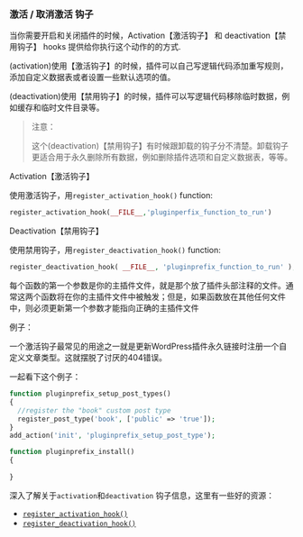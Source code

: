 ### 激活 / 取消激活 钩子

  当你需要开启和关闭插件的时候，Activation【激活钩子】 和 deactivation【禁用钩子】 hooks 提供给你执行这个动作的的方式.

  (activation)使用【激活钩子】的时候，插件可以自己写逻辑代码添加重写规则，添加自定义数据表或者设置一些默认选项的值。

  (deactivation)使用【禁用钩子】的时候，插件可以写逻辑代码移除临时数据，例如缓存和临时文件目录等。

> 注意：
>
> 这个(deactivation)【禁用钩子】有时候跟卸载的钩子分不清楚。卸载钩子更适合用于永久删除所有数据，例如删除插件选项和自定义数据表，等等。

Activation【激活钩子】

使用激活钩子，用`register_activation_hook()` function:

```php
register_activation_hook(__FILE__,'pluginperfix_function_to_run')
```

Deactivation【禁用钩子】

使用禁用钩子，用`register_deactivation_hook()` function:

```php
register_deactivation_hook( __FILE__, 'pluginprefix_function_to_run' );
```

每个函数的第一个参数是你的主插件文件，就是那个放了插件头部注释的文件。通常这两个函数将在你的主插件文件中被触发；但是，如果函数放在其他任何文件中，则必须更新第一个参数才能指向正确的主插件文件

例子：

一个激活钩子最常见的用途之一就是更新WordPress插件永久链接时注册一个自定义文章类型。这就摆脱了讨厌的404错误。

一起看下这个例子：

```php
function pluginprefix_setup_post_types()
{
  //register the "book" custom post type
  register_post_type('book', ['public' => 'true']);
}
add_action('init', 'pluginprefix_setup_post_type');

function pluginprefix_install()
{
  
}  
```

深入了解关于`activation`和`deactivation` 钩子信息，这里有一些好的资源：

* [`register_activation_hook()`](https://developer.wordpress.org/reference/functions/register_activation_hook/)
* [`register_deactivation_hook()`](https://developer.wordpress.org/reference/functions/register_deactivation_hook/)

